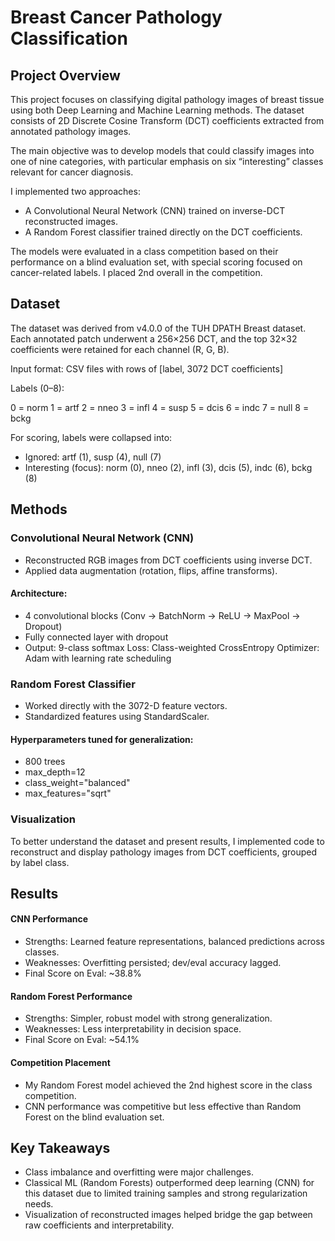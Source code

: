 # Breast Cancer Pathology Classification
## Project Overview

This project focuses on classifying digital pathology images of breast tissue using both Deep Learning and Machine Learning methods. The dataset consists of 2D Discrete Cosine Transform (DCT) coefficients extracted from annotated pathology images.

The main objective was to develop models that could classify images into one of nine categories, with particular emphasis on six “interesting” classes relevant for cancer diagnosis.

I implemented two approaches:
- A Convolutional Neural Network (CNN) trained on inverse-DCT reconstructed images.
- A Random Forest classifier trained directly on the DCT coefficients.

The models were evaluated in a class competition based on their performance on a blind evaluation set, with special scoring focused on cancer-related labels. I placed 2nd overall in the competition.

## Dataset

The dataset was derived from v4.0.0 of the TUH DPATH Breast dataset. Each annotated patch underwent a 256×256 DCT, and the top 32×32 coefficients were retained for each channel (R, G, B).

Input format: CSV files with rows of [label, 3072 DCT coefficients]

Labels (0–8):

0 = norm
1 = artf
2 = nneo
3 = infl
4 = susp
5 = dcis
6 = indc
7 = null
8 = bckg

For scoring, labels were collapsed into:
- Ignored: artf (1), susp (4), null (7)
- Interesting (focus): norm (0), nneo (2), infl (3), dcis (5), indc (6), bckg (8)

## Methods
### Convolutional Neural Network (CNN)
- Reconstructed RGB images from DCT coefficients using inverse DCT.
- Applied data augmentation (rotation, flips, affine transforms).
#### Architecture:
- 4 convolutional blocks (Conv → BatchNorm → ReLU → MaxPool → Dropout)
- Fully connected layer with dropout
- Output: 9-class softmax
Loss: Class-weighted CrossEntropy
Optimizer: Adam with learning rate scheduling

### Random Forest Classifier
- Worked directly with the 3072-D feature vectors.
- Standardized features using StandardScaler.
#### Hyperparameters tuned for generalization:
- 800 trees
- max_depth=12
- class_weight="balanced"
- max_features="sqrt"

### Visualization
To better understand the dataset and present results, I implemented code to reconstruct and display pathology images from DCT coefficients, grouped by label class.

## Results
#### CNN Performance
- Strengths: Learned feature representations, balanced predictions across classes.
- Weaknesses: Overfitting persisted; dev/eval accuracy lagged.
- Final Score on Eval: ~38.8%

#### Random Forest Performance
- Strengths: Simpler, robust model with strong generalization.
- Weaknesses: Less interpretability in decision space.
- Final Score on Eval: ~54.1%

#### Competition Placement
- My Random Forest model achieved the 2nd highest score in the class competition.
- CNN performance was competitive but less effective than Random Forest on the blind evaluation set.

## Key Takeaways
- Class imbalance and overfitting were major challenges.
- Classical ML (Random Forests) outperformed deep learning (CNN) for this dataset due to limited training samples and strong regularization needs.
- Visualization of reconstructed images helped bridge the gap between raw coefficients and interpretability.
